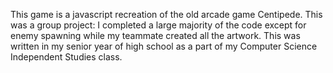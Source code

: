 This game is a javascript recreation of the old arcade game Centipede. This was a group project: I completed a large majority of the code except for enemy spawning while my teammate created all the artwork. 
This was written in my senior year of high school as a part of my Computer Science Independent Studies class.
